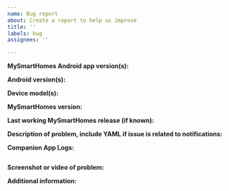 ```yaml
---
name: Bug report
about: Create a report to help us improve
title: ''
labels: bug
assignees: ''

---
```


<!-- READ THIS FIRST:
- Make sure you run the latest version of the Android app
- Make sure you run the latest version of MySmartHomes
- Make sure to check the Companion docs for troubleshooting and configuration: https://companion.home-assistant.io/
- Make sure the bug you found is not already reported, we love to put work in bugfixes instead of closing duplicate bug reports
  DO NOT DELETE ANY TEXT from this template! All requested information is important.
-->

<!-- If you are reporting an issue for Wear OS please list both devices for the below 3 fields -->
**MySmartHomes Android app version(s):**

**Android version(s):**

**Device model(s):**

**MySmartHomes version:**

**Last working MySmartHomes release (if known):**

**Description of problem, include YAML if issue is related to notifications:**

<!--
- For Wear OS devices we will need the LogCat logs from the device.
- For Android Auto the logs can be retrieved from the connected device.
- Logs from the device can be taken from Settings > Companion App Troubleshooting > Show and Share Logs
-->
**Companion App Logs:**

```

```

**Screenshot or video of problem:**

**Additional information:**
